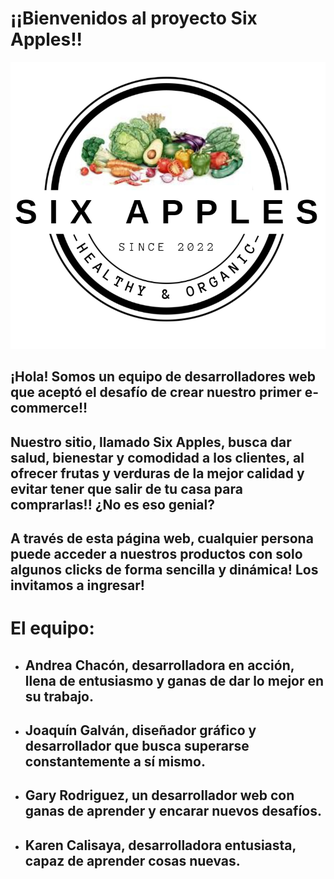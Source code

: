 # **¡¡Bienvenidos al proyecto Six Apples!!**
![logo](./images/logo.png)
## ¡Hola! Somos un equipo de desarrolladores web que aceptó el desafío de crear nuestro primer e-commerce!!
## Nuestro sitio, llamado Six Apples, busca dar salud, bienestar y comodidad a los clientes, al ofrecer frutas y verduras de la mejor calidad y evitar tener que salir de tu casa para comprarlas!! ¿No es eso genial? 
## A través de esta página web, cualquier persona puede acceder a nuestros productos con solo algunos clicks de forma sencilla y dinámica! Los invitamos a ingresar!
# El equipo:
- ## Andrea Chacón, desarrolladora en acción, llena de entusiasmo y ganas de dar lo mejor en su trabajo.
- ## Joaquín Galván, diseñador gráfico y desarrollador que busca superarse constantemente a sí mismo.
- ## Gary Rodriguez, un desarrollador web con ganas de aprender y encarar nuevos desafíos.
- ## Karen Calisaya, desarrolladora entusiasta, capaz de aprender cosas nuevas.